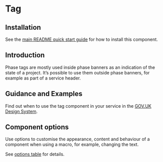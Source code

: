 # Tag

## Installation

See the [main README quick start guide](https://github.com/alphagov/govuk-frontend#quick-start) for how to install this component.

## Introduction

Phase tags are mostly used inside phase banners as an indication of the state of a project. It’s possible to use them outside phase banners, for example as part of a service header.

## Guidance and Examples

Find out when to use the tag component in your service in the [GOV.UK Design System](https://design-system.service.gov.uk/components/tag).

## Component options

Use options to customise the appearance, content and behaviour of a component when using a macro, for example, changing the text.

See [options table](https://design-system.service.gov.uk/components/tag/#options-example-default) for details.